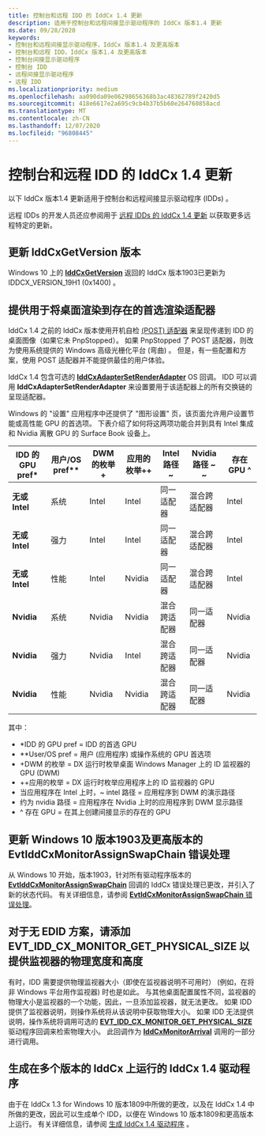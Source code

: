 ```yaml
---
title: 控制台和远程 IDD 的 IddCx 1.4 更新
description: 适用于控制台和远程间接显示驱动程序的 IddCx 版本1.4 更新
ms.date: 09/28/2020
keywords:
- 控制台和远程间接显示驱动程序，IddCx 版本1.4 及更高版本
- 控制台和远程 IDD，IddCx 版本1.4 及更高版本
- 控制台间接显示驱动程序
- 控制台 IDD
- 远程间接显示驱动程序
- 远程 IDD
ms.localizationpriority: medium
ms.openlocfilehash: aa090da09e06298656368b3ac48362789f2420d5
ms.sourcegitcommit: 418e6617e2a695c9cb4b37b5b60e264760858acd
ms.translationtype: MT
ms.contentlocale: zh-CN
ms.lasthandoff: 12/07/2020
ms.locfileid: "96808445"
---
```

# <a name="iddcx-14-updates-for-console-and-remote-idds"></a>控制台和远程 IDD 的 IddCx 1.4 更新

以下 IddCx 版本1.4 更新适用于控制台和远程间接显示驱动程序 (IDDs) 。

远程 IDDs 的开发人员还应参阅用于 [远程 IDDs 的 IddCx 1.4 更新](iddcx1.4-updates-for-remote-idds.md) 以获取更多远程特定的更新。

## <a name="update-iddcxgetversion-version"></a>更新 IddCxGetVersion 版本

Windows 10 上的 [**IddCxGetVersion**](/windows-hardware/drivers/ddi/iddcx/nf-iddcx-iddcxgetversion) 返回的 IddCx 版本1903已更新为 IDDCX_VERSION_19H1 (0x1400) 。

## <a name="provide-a-preferred-rendering-adapter-used-to-render-the-desktop-into-the-swapchain"></a>提供用于将桌面渲染到存在的首选渲染适配器

IddCx 1.4 之前的 IddCx 版本使用开机自检 [ (POST) 适配器](plug-and-play--pnp--start-and-stop-cases.md) 来呈现传递到 IDD 的桌面图像（如果它未 PnpStopped）。 如果 PnpStopped 了 POST 适配器，则改为使用系统提供的 Windows 高级光栅化平台 (弯曲) 。 但是，有一些配置和方案，使用 POST 适配器并不能提供最佳的用户体验。

IddCx 1.4 包含可选的 [**IddCxAdapterSetRenderAdapter**](/windows-hardware/drivers/ddi/iddcx/nf-iddcx-iddcxadaptersetrenderadapter) OS 回调。 IDD 可以调用 **IddCxAdapterSetRenderAdapter** 来设置要用于该适配器上的所有交换链的呈现适配器。

Windows 的 "设置" 应用程序中还提供了 "图形设置" 页，该页面允许用户设置节能或高性能 GPU 的首选项。 下表介绍了如何将这两项功能合并到具有 Intel 集成和 Nvidia 离散 GPU 的 Surface Book 设备上。

| IDD 的 GPU pref\* | 用户/OS pref\*\* | DWM 的枚举\+ | 应用的枚举\+\+ | Intel 路径 ~ | Nvidia 路径 ~ ~ | 存在 GPU ^ |
| ----------------- | ------ | ------ | ------ | -------------------- | -------------------- | ------ |
| **无或 Intel** | 系统 | Intel  | Intel  | 同一适配器         | 混合跨适配器 | Intel  |
| **无或 Intel** | 强力  | Intel  | Intel  | 同一适配器         | 混合跨适配器 | Intel  |
| **无或 Intel** | 性能   | Intel  | Nvidia | 同一适配器         | 混合跨适配器 | Intel  |
| **Nvidia**        | 系统 | Nvidia | Nvidia | 混合跨适配器 | 同一适配器         | Nvidia |
| **Nvidia**        | 强力  | Nvidia | Intel  | 混合跨适配器 | 同一适配器         | Nvidia |
| **Nvidia**        | 性能   | Nvidia | Nvidia | 混合跨适配器 | 同一适配器         | Nvidia |

其中：

* \*IDD 的 GPU pref = IDD 的首选 GPU
* \*\*User/OS pref = 用户 (应用程序) 或操作系统的 GPU 首选项
* \+DWM 的枚举 = DX 运行时枚举桌面 Windows Manager 上的 ID 监视器的 GPU (DWM) 
* \+\+应用的枚举 = DX 运行时枚举应用程序上的 ID 监视器的 GPU
* 当应用程序在 Intel 上时，~ intel 路径 = 应用程序到 DWM 的演示路径
* 约为 nvidia 路径 = 应用程序在 Nvidia 上时的应用程序到 DWM 显示路径
* ^ 存在 GPU = 在其上创建间接显示的存在的 GPU

## <a name="update-evtiddcxmonitorassignswapchain-error-handling-for-windows-10-version-1903-and-later"></a>更新 Windows 10 版本1903及更高版本的 EvtIddCxMonitorAssignSwapChain 错误处理

从 Windows 10 开始，版本1903，针对所有驱动程序版本的 [**EvtIddCxMonitorAssignSwapChain**](/windows-hardware/drivers/ddi/iddcx/nc-iddcx-evt_idd_cx_monitor_assign_swapchain) 回调的 IddCx 错误处理已更改，并引入了新的状态代码。 有关详细信息，请参阅 [ **EvtIdCxMonitorAssignSwapChain** 错误处理](idd-evtiddcxmonitorassignswapchain-error-handling.md)。

## <a name="for-edid-less-scenarios-add-evt_idd_cx_monitor_get_physical_size-to-provide-the-physical-width-and-height-of-the-monitor"></a>对于无 EDID 方案，请添加 EVT_IDD_CX_MONITOR_GET_PHYSICAL_SIZE 以提供监视器的物理宽度和高度

有时，IDD 需要提供物理监视器大小（即使在监视器说明不可用时） (例如，在将非 Windows 平台用作监视器) 时也是如此。 与其他桌面配置属性不同，监视器的物理大小是监视器的一个功能，因此，一旦添加监视器，就无法更改。 如果 IDD 提供了监视器说明，则操作系统将从该说明中获取物理大小。 如果 IDD 无法提供说明，操作系统将调用可选的 [**EVT_IDD_CX_MONITOR_GET_PHYSICAL_SIZE**](/windows-hardware/drivers/ddi/iddcx/nc-iddcx-evt_idd_cx_monitor_get_physical_size) 驱动程序回调来检索物理大小。 此回调作为 [**IddCxMonitorArrival**](/windows-hardware/drivers/ddi/iddcx/nf-iddcx-iddcxmonitorarrival) 调用的一部分进行调用。

## <a name="build-iddcx-v14-drivers-that-run-on-multiple-versions-of-iddcx"></a>生成在多个版本的 IddCx 上运行的 IddCx 1.4 驱动程序

由于在 IddCx 1.3 for Windows 10 版本1809中所做的更改，以及在 IddCx 1.4 中所做的更改，因此可以生成单个 IDD，以便在 Windows 10 版本1809和更高版本上运行。 有关详细信息，请参阅 [生成 IddCx 1.4 驱动程序](building-iddcx1.4-drivers.md) 。
